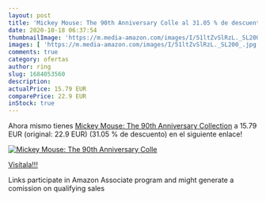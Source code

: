 ```yaml
---
layout: post
title: 'Mickey Mouse: The 90th Anniversary Colle al 31.05 % de descuento'
date: 2020-10-18 06:37:54
thumbnailImage: 'https://m.media-amazon.com/images/I/51ltZvSlRzL._SL200_.jpg'
images: [ 'https://m.media-amazon.com/images/I/51ltZvSlRzL._SL200_.jpg' ]
comments: true
category: ofertas
author: ring
slug: 1684053560
description:
actualPrice: 15.79 EUR
comparePrice: 22.9 EUR
inStock: true
---
```


Ahora mismo tienes [Mickey Mouse: The 90th Anniversary Collection](https://www.amazon.it/dp/1684053560/?tag=tolees00-21) a 15.79 EUR (original: 22.9 EUR) (31.05 %  de descuento) en el siguiente enlace!

[![Mickey Mouse: The 90th Anniversary Colle](https://m.media-amazon.com/images/I/51ltZvSlRzL._SL200_.jpg)](https://www.amazon.it/dp/1684053560/?tag=tolees00-21)

[Visítala!!!](https://www.amazon.it/dp/1684053560/?tag=tolees00-21)

Links participate in Amazon Associate program and might generate a comission on qualifying sales

